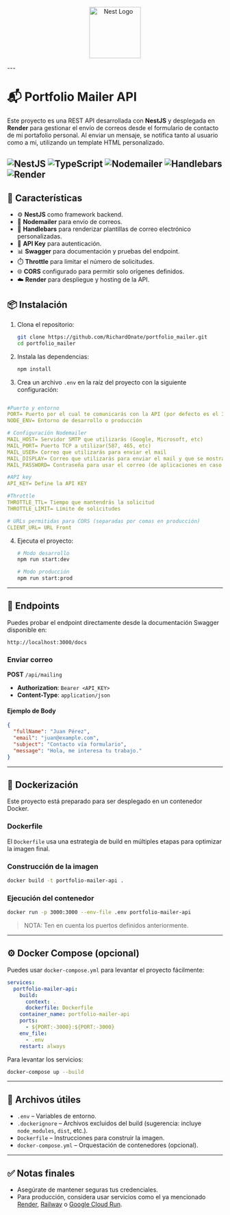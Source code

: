 <p align="center">
  <a href="http://nestjs.com/" target="blank"><img src="https://nestjs.com/img/logo-small.svg" width="120" alt="Nest Logo" /></a>
</p>
---

# 📬 Portfolio Mailer API

Este proyecto es una REST API desarrollada con **NestJS** y desplegada en **Render** para gestionar el envío de correos desde el formulario de contacto de mi portafolio personal. Al enviar un mensaje, se notifica tanto al usuario como a mí, utilizando un template HTML personalizado.

![NestJS](https://img.shields.io/badge/NestJS-E0234E?style=for-the-badge&logo=nestjs&logoColor=white)
![TypeScript](https://img.shields.io/badge/TypeScript-%23007ACC?style=for-the-badge&logo=typescript&logoColor=white)
![Nodemailer](https://img.shields.io/badge/Nodemailer-339933?style=for-the-badge&logo=npm&logoColor=white)
![Handlebars](https://img.shields.io/badge/Handlebars.js-000000?style=for-the-badge&logo=handlebarsdotjs&logoColor=white)
![Render](https://img.shields.io/badge/Render-4285F4?style=for-the-badge&logo=render&logoColor=white)
---

## 🚀 Características

- ⚙️ **NestJS** como framework backend.
- 📧 **Nodemailer** para envío de correos.
- 📝 **Handlebars** para renderizar plantillas de correo electrónico personalizadas.
- 🔐 **API Key** para autenticación.
- 📊 **Swagger** para documentación y pruebas del endpoint.
- ⏱️ **Throttle** para limitar el número de solicitudes.
- 🌐 **CORS** configurado para permitir solo orígenes definidos.
- ☁️ **Render** para despliegue y hosting de la API.

## 📦 Instalación

1. Clona el repositorio:
   ```bash
   git clone https://github.com/RichardOnate/portfolio_mailer.git
   cd portfolio_mailer
   ```

2. Instala las dependencias:
   ```bash
   npm install
   ```
   
3. Crea un archivo `.env` en la raíz del proyecto con la siguiente configuración:

```yaml

#Puerto y entorno
PORT= Puerto por el cual te comunicarás con la API (por defecto es el 3000)
NODE_ENV= Entorno de desarrollo o producción

# Configuración Nodemailer
MAIL_HOST= Servidor SMTP que utilizarás (Google, Microsoft, etc)
MAIL_PORT= Puerto TCP a utilizar(587, 465, etc)
MAIL_USER= Correo que utilizarás para enviar el mail
MAIL_DISPLAY= Correo que utilizarás para enviar el mail y que se mostrará al receptor
MAIL_PASSWORD= Contraseña para usar el correo (de aplicaciones en caso de Google, de acceso en caso de Microsoft, etc)

#API key
API_KEY= Define la API KEY

#Throttle
THROTTLE_TTL= Tiempo que mantendrás la solicitud
THROTTLE_LIMIT= Límite de solicitudes

# URLs permitidas para CORS (separadas por comas en producción)
CLIENT_URL= URL Front

```

4. Ejecuta el proyecto:

   ```bash
   # Modo desarrollo
   npm run start:dev

   # Modo producción
   npm run start:prod
   ```

---

## 🔗 Endpoints

Puedes probar el endpoint directamente desde la documentación Swagger disponible en:

```
http://localhost:3000/docs
```

### Enviar correo

**POST** `/api/mailing`

- **Authorization**: `Bearer <API_KEY>`
- **Content-Type**: `application/json`

#### Ejemplo de Body

```json
{
  "fullName": "Juan Pérez",
  "email": "juan@example.com",
  "subject": "Contacto vía formulario", 
  "message": "Hola, me interesa tu trabajo."
}
```

---


## 🐳 Dockerización

Este proyecto está preparado para ser desplegado en un contenedor Docker.

### Dockerfile

El `Dockerfile` usa una estrategia de build en múltiples etapas para optimizar la imagen final.

### Construcción de la imagen

```bash
docker build -t portfolio-mailer-api .
```

### Ejecución del contenedor

```bash
docker run -p 3000:3000 --env-file .env portfolio-mailer-api
```
> NOTA:
> Ten en cuenta los puertos definidos anteriormente.

---

## ⚙️ Docker Compose (opcional)

Puedes usar `docker-compose.yml` para levantar el proyecto fácilmente:

```yaml
services:
  portfolio-mailer-api:
    build:
      context: .
      dockerfile: Dockerfile
    container_name: portfolio-mailer-api
    ports:
      - ${PORT:-3000}:${PORT:-3000}
    env_file:
      - .env
    restart: always
```

Para levantar los servicios:

```bash
docker-compose up --build
```

---

## 📁 Archivos útiles

- `.env` – Variables de entorno.
- `.dockerignore` – Archivos excluidos del build (sugerencia: incluye `node_modules`, `dist`, etc.).
- `Dockerfile` – Instrucciones para construir la imagen.
- `docker-compose.yml` – Orquestación de contenedores (opcional).

---

## ✅ Notas finales

- Asegúrate de mantener seguras tus credenciales.
- Para producción, considera usar servicios como el ya mencionado [Render](https://render.com), [Railway](https://railway.app) o [Google Cloud Run](https://cloud.google.com/run).
